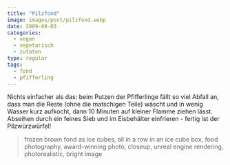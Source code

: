 ```yaml
---
title: "Pilzfond"
image: images/post/pilzfond.webp
date: 2009-08-03
categories: 
  - vegan
  - vegetarisch
  - zutaten
type: regular
tags: 
  - fond
  - pfifferling
---
```


Nichts einfacher als das: beim Putzen der Pfifferlinge fällt so viel Abfall an, dass man die Reste (ohne die matschigen Teile) wäscht und in wenig Wasser kurz aufkocht, dann 10 Minuten auf kleiner Flamme ziehen lässt. Abseihen durch ein feines Sieb und im Eisbehälter einfrieren - fertig ist der Pilzwürzwürfel!

> frozen brown fond as ice cubes, all in a row in an ice cube box, food photography, award-winning photo, closeup, unreal engine rendering, photorealistic, bright image